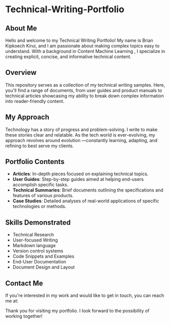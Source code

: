 # Technical-Writing-Portfolio

## About Me

Hello and welcome to my Technical Writing Portfolio! My name is Brian Kipkoech Kirui, and I am passionate about making complex topics easy to understand. With a background in Content Machine Learning , I specialize in creating explicit, concise, and informative technical content.

## Overview

This repository serves as a collection of my technical writing samples. Here, you'll find a range of documents, from user guides and product manuals to technical articles showcasing my ability to break down complex information into reader-friendly content.

## My Approach

Technology has a story of progress and problem-solving. I write to make these stories clear and relatable. As the tech world is ever-evolving, my approach revolves around evolution —constantly learning, adapting, and refining to best serve my clients.

## Portfolio Contents

-   **Articles**: In-depth pieces focused on explaining technical topics.
-   **User Guides**: Step-by-step guides aimed at helping end-users accomplish specific tasks.
-   **Technical Summaries**: Brief documents outlining the specifications and features of various products.
-   **Case Studies**: Detailed analyses of real-world applications of specific technologies or methods.

## Skills Demonstrated

-   Technical Research
-   User-focused Writing
-   Markdown language
-   Version control systems
-   Code Snippets and Examples
-   End-User Documentation
-   Document Design and Layout

## Contact Me

If you're interested in my work and would like to get in touch, you can reach me at:

Thank you for visiting my portfolio. I look forward to the possibility of working together!
